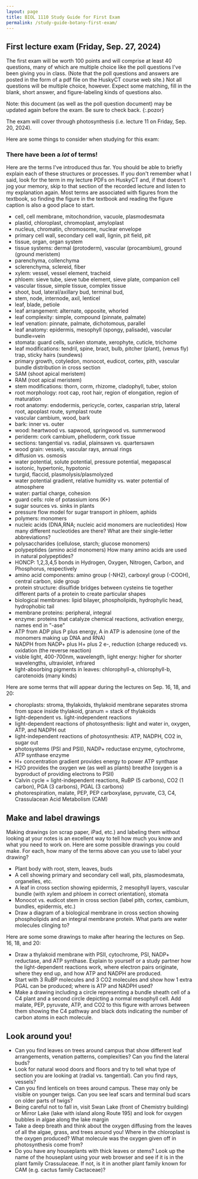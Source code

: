 ```yaml
---
layout: page
title: BIOL 1110 Study Guide for First Exam
permalink: /study-guide-botany-first-exam/
---
```

## First lecture exam (Friday, Sep. 27, 2024)

The first exam will be worth 100 points and will comprise at least 40 questions, many of which are multiple choice like the poll questions I've been giving you in class. (Note that the poll questions and answers are posted in the form of a pdf file on the HuskyCT course web site.) Not all questions will be multiple choice, however. Expect some matching, fill in the blank, short answer, and figure-labeling kinds of questions also.

Note: this document (as well as the poll question document) may be updated again before the exam. Be sure to check back.
{:.pozor}

The exam will cover through photosynthesis (i.e. lecture 11 on Friday, Sep. 20, 2024).

Here are some things to consider when studying for this exam:

### There have been a _lot_ of terms!

Here are the terms I've introduced thus far. You should be able to briefly explain each of these structures or processes. If you don't remember what I said, look for the term in my lecture PDFs on HuskyCT and, if that doesn't jog your memory, skip to that section of the recorded lecture and listen to my explanation again. Most terms are associated with figures from the textbook, so finding the figure in the textbook and reading the figure caption is also a good place to start.

* cell, cell membrane, mitochondrion, vacuole, plasmodesmata
* plastid, chloroplast, chromoplast, amyloplast
* nucleus, chromatin, chromosome, nuclear envelope
* primary cell wall, secondary cell wall, lignin, pit field, pit
* tissue, organ, organ system
* tissue systems: dermal (protoderm), vascular (procambium), ground (ground meristem)
* parenchyma, collenchyma
* sclerenchyma, sclereid, fiber
* xylem: vessel, vessel element, tracheid
* phloem: sieve tube, sieve tube element, sieve plate, companion cell
* vascular tissue, simple tissue, complex tissue
* shoot, bud, lateral/axillary bud, terminal bud,
* stem, node, internode, axil, lenticel
* leaf, blade, petiole
* leaf arrangement: alternate, opposite, whorled
* leaf complexity: simple, compound (pinnate, palmate)
* leaf venation: pinnate, palmate, dichotomous, parallel
* leaf anatomy: epidermis, mesophyll (spongy, palisade), vascular bundle=vein
* stomata: guard cells, sunken stomate, xerophyte, cuticle, trichome
* leaf modifications: tendril, spine, bract, bulb, pitcher (plant), (venus fly) trap, sticky hairs (sundews)
* primary growth, cotyledon, monocot, eudicot, cortex, pith, vascular bundle distribution in cross section
* SAM (shoot apical meristem)
* RAM (root apical meristem)
* stem modifications: thorn, corm, rhizome, cladophyll, tuber, stolon
* root morphology: root cap, root hair, region of elongation, region of maturation
* root anatomy: endodermis, pericycle, cortex, casparian strip, lateral root, apoplast route, symplast route
* vascular cambium, wood, bark
* bark: inner vs. outer
* wood: heartwood vs. sapwood, springwood vs. summerwood
* periderm: cork cambium, phelloderm, cork tissue
* sections: tangential vs. radial, plainsawn vs. quartersawn
* wood grain: vessels, vascular rays, annual rings
* diffusion vs. osmosis
* water potential, solute potential, pressure potential, megapascal
* isotonic, hypertonic, hypotonic
* turgid, flaccid, plasmolysis/plasmolyzed
* water potential gradient, relative humidity vs. water potential of atmosphere
* water: partial charge, cohesion
* guard cells: role of potassium ions (K+)
* sugar sources vs. sinks in plants
* pressure flow model for sugar transport in phloem, aphids
* polymers: monomers
* nucleic acids (DNA,RNA; nucleic acid monomers are nucleotides) How many different nucleotides are there? What are their single-letter abbreviations?
* polysaccharides (cellulose, starch; glucose monomers)
* polypeptides (amino acid monomers) How many amino acids are used in natural polypeptides?
* HONCP: 1,2,3,4,5 bonds in Hydrogen, Oxygen, Nitrogen, Carbon, and Phosphorus, respectively
* amino acid components: amino group (-NH2), carboxyl group (-COOH), central carbon, side group
* protein structure: disulfide bridges between cysteins tie together different parts of a protein to create particular shapes
* biological membranes: lipid bilayer, phospholipids, hydrophylic head, hydrophobic tail
* membrane proteins: peripheral, integral
* enzyme: proteins that catalyze chemical reactions, activation energy, names end in "-ase"
* ATP from ADP plus P plus energy, A in ATP is adenosine (one of the monomers making up DNA and RNA)
* NADPH from NADP+ plus H+ plus 2 e-, reduction (charge reduced) vs. oxidation (the reverse reaction)
* visble light, 400-700nm, wavelength, light energy: higher for shorter wavelengths, ultraviolet, infrared
* light-absorbing pigments in leaves: chlorophyll-a, chlorophyll-b, carotenoids (many kinds)

Here are some terms that will appear during the lectures on Sep. 16, 18, and 20:
* choroplasts: stroma, thylakoids, thylakoid membrane separates stroma from space inside thylakoid, granum = stack of thylakoids
* light-dependent vs. light-independent reactions
* light-dependent reactions of photosynthesis: light and water in, oxygen, ATP, and NADPH out
* light-independent reactions of photosynthesis: ATP, NADPH, CO2 in, sugar out
* photosystems (PSI and PSII), NADP+ reductase enzyme, cytochrome, ATP synthase enzyme
* H+ concentration gradient provides energy to power ATP synthase
* H2O provides the oxygen we (as well as plants) breathe (oxygen is a byproduct of providing electrons to PSII)
* Calvin cycle = light-independent reactions, RuBP (5 carbons), CO2 (1 carbon), PGA (3 carbons), PGAL (3 carbons)
* photorespiration, malate, PEP, PEP carboxylase, pyruvate, C3, C4, Crassulacean Acid Metabolism (CAM)

## Make and label drawings

Making drawings (on scrap paper, iPad, etc.) and labeling them without looking at your notes is an excellent way to tell how much you know and what you need to work on. Here are some possible drawings you could make. For each, how many of the terms above can you use to label your drawing?

* Plant body with root, stem, leaves, buds
* A cell showing primary and secondary cell wall, pits, plasmodesmata, organelles, etc.
* A leaf in cross section showing epidermis, 2 mesophyll layers, vascular bundle (with xylem and phloem in correct orientation), stomata
* Monocot vs. eudicot stem in cross section (label pith, cortex, cambium, bundles, epidermis, etc.)
* Draw a diagram of a biological membrane in cross section showing phospholipids and an integral membrane protein. What parts are water molecules clinging to?

Here are some some drawings to make after hearing the lectures on Sep. 16, 18, and 20:
* Draw a thylakoid membrane with PSII, cytochrome, PSI, NADP+ reductase, and ATP synthase. Explain to yourself or a study partner how the light-dependent reactions work, where electron pairs originate, where they end up, and how ATP and NADPH are produced.
* Start with 3 RuBP molecules and 3 CO2 molecules and show how 1 extra PGAL can be produced; where is ATP and NADPH used?
* Make a drawing including a circle representing a bundle sheath cell of a C4 plant and a second circle depicting a normal mesophyll cell. Add malate, PEP, pyruvate, ATP, and CO2 to this figure with arrows between them showing the C4 pathway and black dots indicating the number of carbon atoms in each molecule.

## Look around you!

* Can you find leaves on trees around campus that show different leaf arrangements, venation patterns, complexities? Can you find the lateral buds?
* Look for natural wood doors and floors and try to tell what type of section you are looking at (radial vs. tangential). Can you find rays, vessels?
* Can you find lenticels on trees around campus. These may only be visible on younger twigs. Can you see leaf scars and terminal bud scars on older parts of twigs?
* Being careful not to fall in, visit Swan Lake (front of Chemistry building) or Mirror Lake (lake with island along Route 195) and look for oxygen bubbles in algae along the lake margin
* Take a deep breath and think about the oxygen diffusing from the leaves of all the algae, grass, and trees around you! Where in the chloroplast is the oxygen produced? What molecule was the oxygen given off in photosynthesis come from?
* Do you have any houseplants with thick leaves or stems? Look up the name of the houseplant using your web browser and see if it is in the plant family Crassulaceae. If not, is it in another plant family known for CAM (e.g. cactus family Cactaceae)?